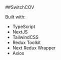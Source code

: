 ##SwitchCOV


Built with:
- TypeScript
- NextJS
- TailwindCSS
- Redux Toolkit
- Next Redux Wrapper
- Axios

